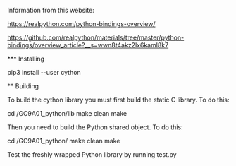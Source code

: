 
Information from this website:

https://realpython.com/python-bindings-overview/

https://github.com/realpython/materials/tree/master/python-bindings/overview_article?__s=wwn8t4akz2lx6kaml8k7 

*** Installing

pip3 install --user cython

** Building

To build the cython library you must first build the static C library. To do this:

cd /GC9A01_python/lib
make clean
make

Then you need to build the Python shared object. To do this:

cd /GC9A01_python/
make clean
make

Test the freshly wrapped Python library by running test.py

